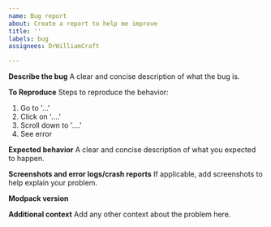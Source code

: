 ```yaml
---
name: Bug report
about: Create a report to help me improve
title: ''
labels: bug
assignees: DrWilliamCraft

---
```


**Describe the bug**
A clear and concise description of what the bug is.

**To Reproduce**
Steps to reproduce the behavior:
1. Go to '...'
2. Click on '....'
3. Scroll down to '....'
4. See error

**Expected behavior**
A clear and concise description of what you expected to happen.

**Screenshots and error logs/crash reports**
If applicable, add screenshots to help explain your problem.

**Modpack version**



**Additional context**
Add any other context about the problem here.
